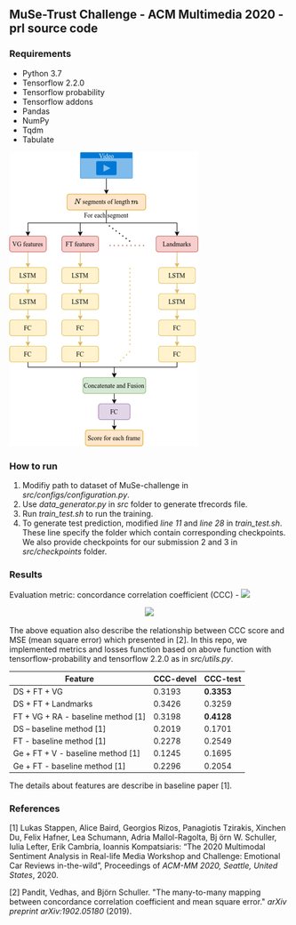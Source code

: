 ## MuSe-Trust Challenge - ACM Multimedia 2020 - prl source code

### Requirements
- Python 3.7
- Tensorflow 2.2.0
- Tensorflow probability
- Tensorflow addons
- Pandas
- NumPy
- Tqdm
- Tabulate

![Overview of our method](overview.png?raw=true "An overview of our method")

### How to run
1. Modifiy path to dataset of MuSe-challenge in *src/configs/configuration.py*.
2. Use *data_generator.py* in *src* folder to generate tfrecords file.
3. Run *train_test.sh* to run the training.
4. To generate test prediction, modified *line 11* and *line 28* in *train_test.sh*. These line specify the folder which contain corresponding checkpoints. We also provide checkpoints for our submission 2 and 3 in *src/checkpoints* folder.

### Results

Evaluation metric: concordance correlation coefficient (CCC) - <img src="https://latex.codecogs.com/gif.latex?%5Csmall%20%5Crho_%7Bc%7D">
<p align="center">
  <img src="https://latex.codecogs.com/gif.latex?%5Csmall%20%5Crho_%7Bc%7D%28y%2C%20%5Chat%7By%7D%29%20%3D%20%5Cfrac%7B2%5Csigma%28y%2C%20%5Chat%7By%7D%29%7D%7B%5Csigma%28y%2Cy%29%20&plus;%20%5Csigma%28%5Chat%7By%7D%2C%5Chat%7By%7D%29%20&plus;%20%28%5Cmu-%5Chat%7B%5Cmu%7D%29%5E%7B2%7D%7D%20%3D%20%5Cfrac%7B2%5Crho%28y%2C%5Chat%7By%7D%29%5Csqrt%7B%5Csigma%28y%2C%20y%29%5Csigma%28%5Chat%7By%7D%2C%5Chat%7By%7D%29%7D%7D%7B%5Csigma%28y%2Cy%29%20&plus;%20%5Csigma%28%5Chat%7By%7D%2C%5Chat%7By%7D%29%20&plus;%20%28%5Cmu-%5Chat%7B%5Cmu%7D%29%5E%7B2%7D%7D%20%3D%20%5Cleft%5B1%20&plus;%20%5Cfrac%7B%5Cmathrm%7BMSE%7D%28y%2C%5Chat%7By%7D%29%7D%7B2%5Csigma%28y%2C%5Chat%7By%7D%29%7D%5Cright%5D%5E%7B-1%7D">
  </p>
  
The above equation also describe the relationship between CCC score and MSE (mean square error) which presented in [2]. In this repo, we implemented metrics and losses function based on above function with tensorflow-probability and tensorflow 2.2.0 as in *src/utils.py*.

| Feature  | CCC-devel | CCC-test |
| ------------- | ------------- | ------------- |
| DS + FT + VG  | 0.3193  | **0.3353** |
| DS + FT + Landmarks  | 0.3426  | 0.3259 |
| FT + VG + RA - baseline method [1] | 0.3198 | **0.4128** |
| DS – baseline method [1] | 0.2019 | 0.1701 |
| FT - baseline method [1] | 0.2278 | 0.2549 |
| Ge + FT + V - baseline method [1] | 0.1245 | 0.1695 |
| Ge + FT - baseline method [1] | 0.2296 | 0.2054 |

The details about features are describe in baseline paper [1].

### References

[1] Lukas Stappen, Alice Baird, Georgios Rizos, Panagiotis Tzirakis, Xinchen Du, Felix Hafner, Lea Schumann, Adria Mallol-Ragolta, Bj ̈orn W. Schuller, Iulia Lefter, Erik Cambria, Ioannis Kompatsiaris: “The 2020 Multimodal Sentiment Analysis in Real-life Media Workshop and Challenge: Emotional Car Reviews in-the-wild”, Proceedings of *ACM-MM 2020, Seattle, United States*, 2020.

[2] Pandit, Vedhas, and Björn Schuller. "The many-to-many mapping between concordance correlation coefficient and mean square error." *arXiv preprint arXiv:1902.05180* (2019).
